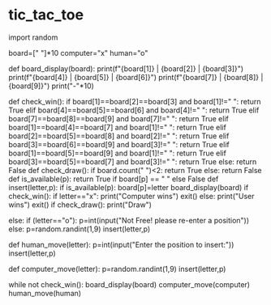 # tic_tac_toe
import random

board=[" "]*10
computer="x"
human="o"


def board_display(board):
    print(f"{board[1]}  | {board[2]}  | {board[3]}")
    print(f"{board[4]}  | {board[5]}  | {board[6]}")
    print(f"{board[7]}  | {board[8]}  | {board[9]}")
    print("-"*10)

def check_win():
    if board[1]==board[2]==board[3] and board[1]!=" ":
        return True
    elif board[4]==board[5]==board[6] and board[4]!=" ":
        return True
    elif board[7]==board[8]==board[9] and board[7]!=" ":
        return True
    elif board[1]==board[4]==board[7] and board[1]!=" ":
        return True
    elif board[2]==board[5]==board[8] and board[2]!=" ":
        return True
    elif board[3]==board[6]==board[9] and board[3]!=" ":
        return True
    elif board[1]==board[5]==board[9] and board[1]!=" ":
        return True
    elif board[3]==board[5]==board[7] and board[3]!=" ":
        return True
    else:
        return False
def check_draw():
    if board.count(" ")<2:
        return True
    else:
        return False
def is_available(p):
    return True if board[p] == " " else False
def insert(letter,p):
    if is_available(p):
        board[p]=letter
        board_display(board)
        if check_win():
            if letter=="x":
                print("Computer wins")
                exit()
            else:
                print("User wins")
                exit()
        if check_draw():
            print("Draw")

  else:
        if (letter=="o"):
            p=int(input("Not Free! please re-enter a position"))
        else:
            p=random.randint(1,9)
        insert(letter,p)

def human_move(letter):
    p=int(input("Enter the position to insert:"))
    insert(letter,p)

def computer_move(letter):
    p=random.randint(1,9)
    insert(letter,p)

while not check_win():
    board_display(board)
    computer_move(computer)
    human_move(human)
